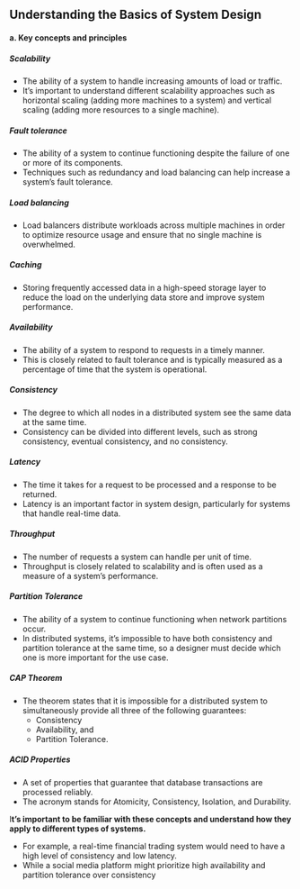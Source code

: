 ## Understanding the Basics of System Design

#### a. Key concepts and principles

##### Scalability
* The ability of a system to handle increasing amounts of load or traffic. 
* It’s important to understand different scalability approaches such as horizontal scaling (adding more machines to a system) and vertical scaling (adding more resources to a single machine).

##### Fault tolerance
* The ability of a system to continue functioning despite the failure of one or more of its components. 
* Techniques such as redundancy and load balancing can help increase a system’s fault tolerance.

##### Load balancing
* Load balancers distribute workloads across multiple machines in order to optimize resource usage and ensure that no single machine is overwhelmed.

##### Caching
* Storing frequently accessed data in a high-speed storage layer to reduce the load on the underlying data store and improve system performance.

##### Availability
* The ability of a system to respond to requests in a timely manner. 
* This is closely related to fault tolerance and is typically measured as a percentage of time that the system is operational.

##### Consistency
* The degree to which all nodes in a distributed system see the same data at the same time. 
* Consistency can be divided into different levels, such as strong consistency, eventual consistency, and no consistency.

##### Latency
* The time it takes for a request to be processed and a response to be returned. 
* Latency is an important factor in system design, particularly for systems that handle real-time data.

##### Throughput
* The number of requests a system can handle per unit of time. 
* Throughput is closely related to scalability and is often used as a measure of a system’s performance.

##### Partition Tolerance
* The ability of a system to continue functioning when network partitions occur. 
* In distributed systems, it’s impossible to have both consistency and partition tolerance at the same time, so a designer must decide which one is more important for the use case.

##### CAP Theorem
* The theorem states that it is impossible for a distributed system to simultaneously provide all three of the following guarantees: 
  * Consistency
  * Availability, and 
  * Partition Tolerance.

##### ACID Properties
* A set of properties that guarantee that database transactions are processed reliably. 
* The acronym stands for Atomicity, Consistency, Isolation, and Durability.

I**t’s important to be familiar with these concepts and understand how they apply to different types of systems.** 
* For example, a real-time financial trading system would need to have a high level of consistency and low latency. 
* While a social media platform might prioritize high availability and partition tolerance over consistency








